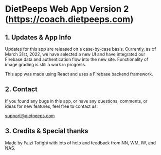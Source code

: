 # DietPeeps Web App Version 2 (https://coach.dietpeeps.com)

## 1. Updates & App Info

Updates for this app are released on a case-by-case basis. 
Currently, as of March 31st, 2022, we have selected a new UI and have integrated our Firebase data and authentication flow into the new site.
Functionality of image grading is still a work in progress.

This app was made using React and uses a Firebase backend framework.

## 2. Contact

If you found any bugs in this app, or have any questions, 
comments, or ideas for new features, feel free to contact us:

support@dietpeeps.com

## 3. Credits & Special thanks

Made by Faizi Tofighi with lots of help and feedback from NN, WM, IW, and NAS.
